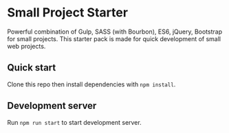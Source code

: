 # Small Project Starter


Powerful combination of Gulp, SASS (with Bourbon), ES6, jQuery, Bootstrap for small projects. This starter pack is made for quick development of small web projects.

## Quick start

Clone this repo then install dependencies with `npm install`.

## Development server

Run `npm run start` to start development server.
